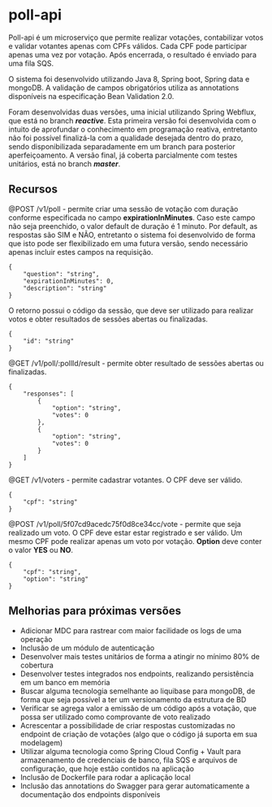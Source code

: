 # poll-api

Poll-api é um microserviço que permite realizar votações, contabilizar votos e validar votantes apenas com CPFs válidos. Cada CPF pode participar apenas uma vez por votação. Após encerrada, o resultado é enviado para uma fila SQS.

O sistema foi desenvolvido utilizando Java 8, Spring boot, Spring data e mongoDB. A validação de campos obrigatórios utiliza as annotations disponíveis na especificação Bean Validation 2.0.

Foram desenvolvidas duas versões, uma inicial utilizando Spring Webflux, que está no branch ***reactive***. Esta primeira versão foi desenvolvida com o intuito de aprofundar o conhecimento em programação reativa, entretanto não foi possível finalizá-la com a qualidade desejada dentro do prazo, sendo disponibilizada separadamente em um branch para posterior aperfeiçoamento. A versão final, já coberta parcialmente com testes unitários, está no branch ***master***.

## Recursos

@POST /v1/poll - permite criar uma sessão de votação com duração conforme especificada no campo **expirationInMinutes**. Caso este campo não seja preenchido, o valor default de duração é 1 minuto. Por default, as respostas são SIM e NÃO, entretanto o sistema foi desenvolvido de forma que isto pode ser flexibilizado em uma futura versão, sendo necessário apenas incluir estes campos na requisição.

```
{
    "question": "string",
    "expirationInMinutes": 0,
    "description": "string"
}
```

O retorno possui o código da sessão, que deve ser utilizado para realizar votos e obter resultados de sessões abertas ou finalizadas.

```
{
    "id": "string"
}
```

@GET /v1/poll/:pollId/result - permite obter resultado de sessões abertas ou finalizadas.

```
{
    "responses": [
        {
            "option": "string",
            "votes": 0
        },
        {
            "option": "string",
            "votes": 0
        }
    ]
}
```

@GET /v1/voters - permite cadastrar votantes. O CPF deve ser válido.

```
{
    "cpf": "string"
}
```

@POST /v1/poll/5f07cd9acedc75f0d8ce34cc/vote - permite que seja realizado um voto. O CPF deve estar estar registrado e ser válido. Um mesmo CPF pode realizar apenas um voto por votação. **Option** deve conter o valor **YES** ou **NO**.

```
{
    "cpf": "string",
    "option": "string"
}
```

## Melhorias para próximas versões

- Adicionar MDC para rastrear com maior facilidade os logs de uma operação
- Inclusão de um módulo de autenticação
- Desenvolver mais testes unitários de forma a atingir no mínimo 80% de cobertura
- Desenvolver testes integrados nos endpoints, realizando persistência em um banco em memória
- Buscar alguma tecnologia semelhante ao liquibase para mongoDB, de forma que seja possível a ter um versionamento da estrutura de BD
- Verificar se agrega valor a emissão de um código após a votação, que possa ser utilizado como comprovante de voto realizado
- Acrescentar a possibilidade de criar respostas customizadas no endpoint de criação de votações (algo que o código já suporta em sua modelagem)
- Utilizar alguma tecnologia como Spring Cloud Config + Vault para armazenamento de credenciais de banco, fila SQS e arquivos de configuração, que hoje estão contidos na aplicação
- Inclusão de Dockerfile para rodar a aplicação local
- Inclusão das annotations do Swagger para gerar automaticamente a documentação dos endpoints disponíveis